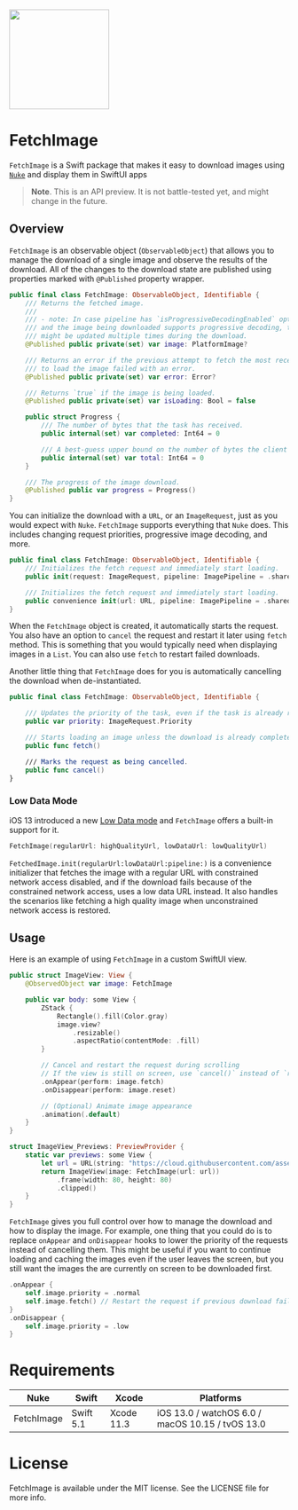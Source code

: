 <br/>

<p align="left"><img src="https://cloud.githubusercontent.com/assets/1567433/13918338/f8670eea-ef7f-11e5-814d-f15bdfd6b2c0.png" height="180"/>

# FetchImage

`FetchImage` is a Swift package that makes it easy to download images using [`Nuke`](https://github.com/kean/Nuke) and display them in SwiftUI apps

> **Note**. This is an API preview. It is not battle-tested yet, and might change in the future.

## Overview

`FetchImage` is an observable object (`ObservableObject`) that allows you to manage the download of a single image and observe the results of the download. All of the changes to the download state are published using properties marked with `@Published` property wrapper.

```swift
public final class FetchImage: ObservableObject, Identifiable {
    /// Returns the fetched image.
    ///
    /// - note: In case pipeline has `isProgressiveDecodingEnabled` option enabled
    /// and the image being downloaded supports progressive decoding, the `image`
    /// might be updated multiple times during the download.
    @Published public private(set) var image: PlatformImage?

    /// Returns an error if the previous attempt to fetch the most recent attempt
    /// to load the image failed with an error.
    @Published public private(set) var error: Error?

    /// Returns `true` if the image is being loaded.
    @Published public private(set) var isLoading: Bool = false

    public struct Progress {
        /// The number of bytes that the task has received.
        public internal(set) var completed: Int64 = 0

        /// A best-guess upper bound on the number of bytes the client expects to send.
        public internal(set) var total: Int64 = 0
    }

    /// The progress of the image download.
    @Published public var progress = Progress()
}
```

You can initialize the download with a `URL`, or an `ImageRequest`, just as you would expect with `Nuke`. `FetchImage` supports everything that `Nuke` does. This includes changing request priorities, progressive image decoding, and more.

```swift
public final class FetchImage: ObservableObject, Identifiable {
    /// Initializes the fetch request and immediately start loading.
    public init(request: ImageRequest, pipeline: ImagePipeline = .shared)

    /// Initializes the fetch request and immediately start loading.
    public convenience init(url: URL, pipeline: ImagePipeline = .shared)
}
```

When the `FetchImage` object is created, it automatically starts the request. You also have an option to `cancel` the request and restart it later using `fetch` method. This is something that you would typically need when displaying images in a `List`. You can also use `fetch` to restart failed downloads.

Another little thing that `FetchImage` does for you is automatically cancelling the download when de-instantiated.

```swift
public final class FetchImage: ObservableObject, Identifiable {

    /// Updates the priority of the task, even if the task is already running.
    public var priority: ImageRequest.Priority

    /// Starts loading an image unless the download is already completed successfully.
    public func fetch()

    /// Marks the request as being cancelled.
    public func cancel()
}
```

### Low Data Mode

iOS 13 introduced a new [Low Data mode](https://support.apple.com/en-us/HT210596) and `FetchImage` offers a built-in support for it.

```swift
FetchImage(regularUrl: highQualityUrl, lowDataUrl: lowQualityUrl)
```

`FetchedImage.init(regularUrl:lowDataUrl:pipeline:)` is a convenience initializer that fetches the image with a regular URL with constrained network access disabled, and if the download fails because of the constrained network access, uses a low data URL instead. It also handles the scenarios like fetching a high quality image when unconstrained network access is restored.

## Usage

Here is an example of using `FetchImage` in a custom SwiftUI view.

```swift
public struct ImageView: View {
    @ObservedObject var image: FetchImage

    public var body: some View {
        ZStack {
            Rectangle().fill(Color.gray)
            image.view?
                .resizable()
                .aspectRatio(contentMode: .fill)
        }

        // Cancel and restart the request during scrolling
        // If the view is still on screen, use `cancel()` instead of `reset()`.
        .onAppear(perform: image.fetch)
        .onDisappear(perform: image.reset)

        // (Optional) Animate image appearance
        .animation(.default)
    }
}

struct ImageView_Previews: PreviewProvider {
    static var previews: some View {
        let url = URL(string: "https://cloud.githubusercontent.com/assets/1567433/9781817/ecb16e82-57a0-11e5-9b43-6b4f52659997.jpg")!
        return ImageView(image: FetchImage(url: url))
            .frame(width: 80, height: 80)
            .clipped()
    }
}
```

`FetchImage` gives you full control over how to manage the download and how to display the image. For example, one thing that you could do is to replace `onAppear` and `onDisappear` hooks to lower the priority of the requests instead of cancelling them. This might be useful if you want to continue loading and caching the images even if the user leaves the screen, but you still want the images the are currently on screen to be downloaded first.

```swift
.onAppear {
    self.image.priority = .normal
    self.image.fetch() // Restart the request if previous download failed
}
.onDisappear {
    self.image.priority = .low
}
```

# Requirements

| Nuke          | Swift           | Xcode           | Platforms                                         |
|---------------|-----------------|-----------------|---------------------------------------------------|
| FetchImage     | Swift 5.1       | Xcode 11.3      | iOS 13.0 / watchOS 6.0 / macOS 10.15 / tvOS 13.0  |

# License

FetchImage is available under the MIT license. See the LICENSE file for more info.

